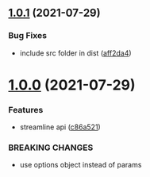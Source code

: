 ## [1.0.1](https://github.com/joneff/baka/compare/v1.0.0...v1.0.1) (2021-07-29)


### Bug Fixes

* include src folder in dist ([aff2da4](https://github.com/joneff/baka/commit/aff2da4cd989fb170c9b2e5d6d269fb9fd851261))

# [1.0.0](https://github.com/joneff/baka/compare/v0.5.1...v1.0.0) (2021-07-29)


### Features

* streamline api ([c86a521](https://github.com/joneff/baka/commit/c86a521f2be6ee6942fe4406fc1a99cfbe54f390))


### BREAKING CHANGES

* use options object instead of params
